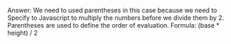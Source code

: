 Answer: We need to used parentheses in this case because we need to
Specify to Javascript to multiply the numbers before we divide them by 2.
Parentheses are used to define the order of evaluation.
Formula: (base * height) / 2
